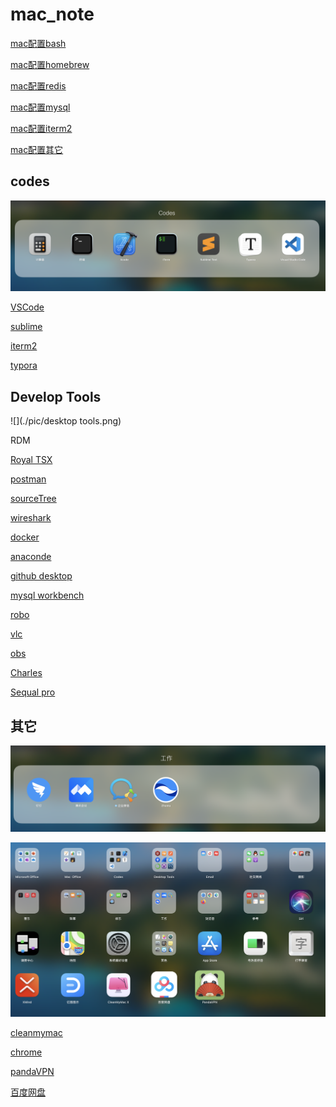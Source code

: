 # mac_note
[mac配置bash](./01.Mac默认zsh.md)

[mac配置homebrew](https://brew.sh/index_zh-cn)

[mac配置redis](./04.Mac配置redis.md)

[mac配置mysql](./05.Mac配置mysql.md)

[mac配置iterm2](./07.Mac配置ITerm2.md)

[mac配置其它](./12.Mac配置bash_profile.md)

## codes

![codes](./pic/codes.png)

[VSCode](https://code.visualstudio.com)

[sublime](http://www.sublimetext.com)

[iterm2](https://iterm2.com)

[typora](https://www.typora.io)

## Develop Tools

![](./pic/desktop tools.png)

RDM

[Royal TSX](https://royalapps.com)

[postman](https://www.postman.com/downloads/)

[sourceTree](https://www.sourcetreeapp.com)

[wireshark](https://www.wireshark.org)

[docker](https://www.docker.com)

[anaconde](https://www.anaconda.com)

[github desktop](https://desktop.github.com)

[mysql workbench](https://dev.mysql.com/downloads/workbench/)

[robo](https://robomongo.org)

[vlc](https://vlc-media-player.en.softonic.com/mac)

[obs](https://obsproject.com)

[Charles](https://www.charlesproxy.com)

[Sequal pro](http://www.sequelpro.com)

## 其它

![](./pic/工作.png)

![](./pic/全部.png)

[cleanmymac](https://cleanmymac.cn/?utm_source=baidu&utm_medium=cpc&utm_campaign=speed&utm_content=text_ads&hmsr=baidu&hmpl=cpc&hmcu=speed&hmci=text_ads&bd_vid=11928149464131432885)

[chrome](https://www.google.cn/chrome/)

[pandaVPN](https://origin.huchezai.com)

[百度网盘](https://pan.baidu.com/download#pan)
